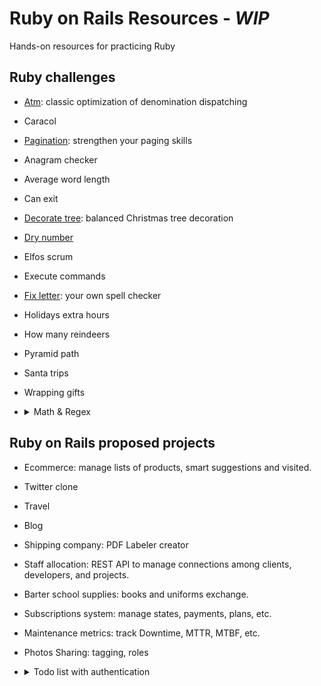 # Ruby on Rails Resources - *WIP*
Hands-on resources for practicing Ruby

## Ruby challenges

- [Atm](/atm_spec.rb): classic optimization of denomination dispatching
- Caracol
- [Pagination](/pagination_spec.rb): strengthen your paging skills
- Anagram checker
- Average word length
- Can exit
- [Decorate tree](/decorate_tree_spec.rb): balanced Christmas tree decoration
- [Dry number](/dry_number_spec.rb)
- Elfos scrum
- Execute commands
- [Fix letter](/fix_letter_spec.rb): your own spell checker
- Holidays extra hours
- How many reindeers
- Pyramid path
- Santa trips
- Wrapping gifts
- <details><summary>Math & Regex</summary>
  In this code challenge you will be required to work on several challenges:
  
  - Write a function that takes an int n and returns a list of all prime numbers between 0 and n
  - Write a function that takes an Int n and returns a List of all the factorials of the numbers between 0 and n
  - Using Pattern Matching to match a case of List of either of the following types Int, String and Float.
  - Using Regex expression pattern find whether a String "7th floor Galana plaza, Kilimani" contains a Integer. (your function should return Some(7) as the result)
  - Write a case class Person(name: String, age: Int) that enforce the age value must be a positive value.
  </details>

## Ruby on Rails proposed projects

- Ecommerce: manage lists of products, smart suggestions and visited.
- Twitter clone
- Travel
- Blog
- Shipping company: PDF Labeler creator
- Staff allocation: REST API to manage connections among clients, developers, and projects. 
- Barter school supplies: books and uniforms exchange.
- Subscriptions system: manage states, payments, plans, etc.
- Maintenance metrics: track Downtime, MTTR, MTBF, etc.
- Photos Sharing: tagging, roles
- <details><summary>Todo list with authentication</summary>
  The TODO App allows a user to add reminders of thing he needs to do. Here are the requirement for the app.
  
  - Users can add, delete and see their todos.
  - All the todos are private, users can't see other user's todos.
  - Users must be logged in order to add/delete/see their todos.
  </details>
  
